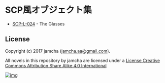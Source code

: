 # SCP風オブジェクト集

-   [SCP-L-024](https://github.com/jamcha-aa/SCP/blob/master/articles/024.md) - The Glasses

## License

Copyright (c) 2017 jamcha (jamcha.aa@gmail.com).  

All novels in this repository by jamcha are licensed under a [License Creative Commons Attribution Share Alike 4.0 International](http://creativecommons.org/licenses/by-sa/4.0/deed)  

[![img](http://i.creativecommons.org/l/by-sa/3.0/80x15.png)](http://creativecommons.org/licenses/by-sa/4.0/deed)